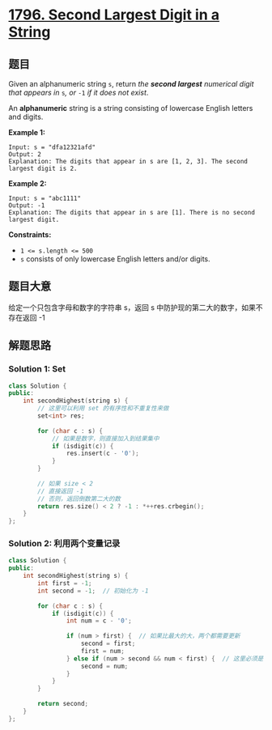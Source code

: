 # [1796. Second Largest Digit in a String](https://leetcode-cn.com/problems/second-largest-digit-in-a-string/)

## 题目

Given an alphanumeric string `s`, return *the **second largest** numerical digit that appears in* `s`*, or* `-1` *if it does not exist*.

An **alphanumeric** string is a string consisting of lowercase English letters and digits.

 

**Example 1:**

```
Input: s = "dfa12321afd"
Output: 2
Explanation: The digits that appear in s are [1, 2, 3]. The second largest digit is 2.
```

**Example 2:**

```
Input: s = "abc1111"
Output: -1
Explanation: The digits that appear in s are [1]. There is no second largest digit. 
```

 

**Constraints:**

- `1 <= s.length <= 500`
- `s` consists of only lowercase English letters and/or digits.

## 题目大意

给定一个只包含字母和数字的字符串 s，返回 s 中防护现的第二大的数字，如果不存在返回 -1

## 解题思路

### Solution 1: Set

````c++
class Solution {
public:
    int secondHighest(string s) {
        // 这里可以利用 set 的有序性和不重复性来做
        set<int> res;
        
        for (char c : s) {
            // 如果是数字，则直接加入到结果集中
            if (isdigit(c)) {
                res.insert(c - '0');
            }
        }
        
        // 如果 size < 2
        // 直接返回 -1
        // 否则，返回倒数第二大的数
        return res.size() < 2 ? -1 : *++res.crbegin();
    }
};
````

### Solution 2: 利用两个变量记录

````c++
class Solution {
public:
    int secondHighest(string s) {
        int first = -1;
        int second = -1;  // 初始化为 -1
        
        for (char c : s) {
            if (isdigit(c)) {
                int num = c - '0';
                
                if (num > first) {  // 如果比最大的大，两个都需要更新
                    second = first;
                    first = num;
                } else if (num > second && num < first) {  // 这里必须是严格的小于 first才可以
                    second = num;
                }
            }
        }
        
        return second;
    }
};
````

